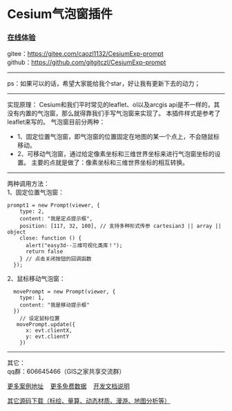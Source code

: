 # Cesium气泡窗插件
### [在线体验](http://mapgl.com/shareCode/#/PopupTooltip?downUrl=)  
gitee：https://gitee.com/caozl1132/CesiumExp-prompt  
github：https://github.com/gitgitczl/CesiumExp-prompt  

***
ps：如果可以的话，希望大家能给我个star，好让我有更新下去的动力；
***
实现原理：
Cesium和我们平时常见的leaflet、ol以及arcgis api是不一样的，其没有内置的气泡窗，那么就得靠我们手写气泡窗来实现了。
本插件样式是参考了leaflet来写的。
气泡窗目前分两种：
*    1、固定位置气泡窗，即气泡窗的位置固定在地图的某一个点上，不会随鼠标移动。
*    2、可移动气泡窗，通过给定像素坐标和三维世界坐标来进行气泡窗坐标的设置。
主要的点就是做了：像素坐标和三维世界坐标的相互转换。

***
两种调用方法：<br/>
1、固定位置气泡窗：
```
prompt1 = new Prompt(viewer, {
    type: 2,
    content: "我是定点提示框",
    position: [117, 32, 100], // 支持多种形式传参 cartesian3 || array || object
    close: function () {
      alert("easy3d--三维可视化类库！");
      return false
    } // 点击关闭按钮的回调函数
  });
```

2、鼠标移动气泡窗：
```
  movePrompt = new Prompt(viewer, {
    type: 1,
    content: "我是移动提示框"
  })
    // 设定鼠标位置
   movePrompt.update({
      x: evt.clientX,
      y: evt.clientY
    })
```
***
其它：     
qq群：606645466（GIS之家共享交流群）

[更多案例地址](http://mapgl.com/shareCode/)&nbsp;&nbsp;&nbsp; [更多免费数据](http://mapgl.com/shareData/)&nbsp;&nbsp;&nbsp; [开发文档说明](http://mapgl.com/3dapi/)   

[其它源码下载（标绘、量算、动态材质、漫游、地图分析等）](http://mapgl.com/introduce/)
